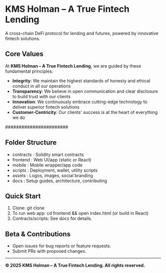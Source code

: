 # KMS Holman – A True Fintech Lending

A cross-chain DeFi protocol for lending and futures, powered by innovative fintech solutions.

## Core Values

At **KMS Holman – A True Fintech Lending**, we are guided by these fundamental principles:

- **Integrity**: We maintain the highest standards of honesty and ethical conduct in all our operations
- **Transparency**: We believe in open communication and clear disclosure to build trust with our clients
- **Innovation**: We continuously embrace cutting-edge technology to deliver superior fintech solutions
- **Customer-Centricity**: Our clients' success is at the heart of everything we do

#######################

## Folder Structure
- contracts : Solidity smart contracts
- frontend : Web UI/app (static or React)
- mobile : Mobile wrapper/app code
- scripts : Deployment, wallet, utility scripts
- assets  : Logos, images, social branding
- docs    : Setup guides, architecture, contributing

## Quick Start
1. Clone: git clone <repo>
2. To run web app: cd frontend && open index.html (or build in React)
3. Contracts/scripts: See docs for details.

## Beta & Contributions
- Open issues for bug reports or feature requests.
- Submit PRs with proposed changes.

---
**© 2025 KMS Holman – A True Fintech Lending. All rights reserved.**
